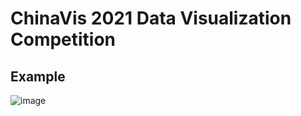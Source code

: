 # ChinaVis 2021 Data Visualization Competition

## Example

![image](https://github.com/cyberkillor/Chinavis2021test/blob/express/report/Chinavis21.jpg)
